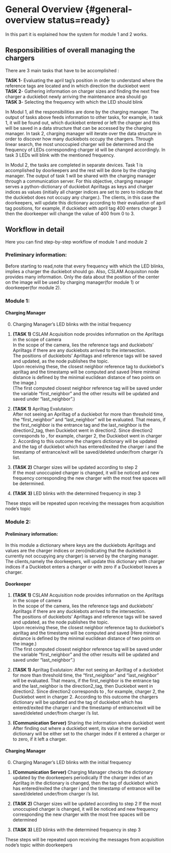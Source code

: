 # General Overview {#general-overview status=ready}

In this part it is explained how the system for module 1 and 2 works.

## Responsibilities of overall managing the chargers  
There are 3 main tasks that have to be accomplished :

**TASK 1**- Evaluating the april tag’s position in order to understand where the reference tags are located and in which direction the duckiebot went  
**TASK 2**- Gathering information on charger sizes and finding the next free charger a duckiebot newly arriving the maintenance area should go  
**TASK 3**- Selecting the frequency with which the LED should blink 

In Modul 1, all the responsibilities are done by the charging manager. 
The output of tasks above feeds information to other tasks, for example, in task 1, it will be found out, which duckiebot entered or left the charger and this will be saved in a data structure that can be accessed by the charging manager. 
In task 2, charging manager will iterate over the data structure in order to discover how many duckiebots occupy the chargers. Through linear search, the most unoccupied charger will be determined and the frequency of LEDs corresponding charger id will be changed accordingly. In task 3 LEDs will blink with the mentioned frequency. 

In Modul 2, the tasks are completed in separate devices. Task 1 is accomplished by doorkeepers and the rest will be done by the charging manager. The output of task 1 will be shared with the charging manager through a communication server. For this objective, charging manager serves a python-dictionary of duckiebot Apriltags as keys and charger indices as values (initially all charger indices are set to zero to indicate that the duckiebot does not occupy any charger.). The clients, in this case the doorkeepers, will update this dictionary according to their evaluation of april tag positions, for example, if duckiebot with april tag 400 enters charger 3 then the doorkeeper will change the value of 400 from 0 to 3. 



## Workflow in detail
Here you can find step-by-step workflow of module 1 and module 2

### Preliminary information:
Before starting to read,note that every frequency with which the LED blinks, implies a charger the duckiebot should go. Also, CSLAM Acquisiton node provides many information. Only the data about the position of the center on the image will be used by charging manager(for module 1) or doorkeeper(for module 2). 

### Module 1:
#### Charging Manager

0. Charging Manager’s LED blinks with the initial frequency
1. **(TASK 1)** CSLAM Acquisition node provides information on the Apriltags in the scope of camera  
	In the scope of the camera, lies the reference tags and duckiebots’ Apriltags if there are any duckiebots arrived to the intersection.   
	The positions of duckiebots’ Apriltags and reference tags will be saved and updated, as the node publishes the topic.   
	Upon receiving these, the closest neighbor reference tag to duckiebot's apriltag and the timestamp will be computed and saved (Here minimal distance is defined by the minimal euclidean distance of two points on the image.)  
	(The first computed closest neighbor reference tag will be saved under the variable “first_neighbor” and the other results will be updated and saved under “last_neighbor”.)  
	
2. **(TASK 1)** Apriltag Evalutaion:  
	After not seeing an Apriltag of a duckiebot for more than threshold time, the “first_neighbor” and “last_neighbor” will be evaluated. That means, if the first_neighbor is the entrance tag and the last_neighbor is the direction2_tag, then Duckiebot went in direction2. Since direction2 corresponds to , for example, charger 2, the Duckiebot went in charger 2. 
	According to this outcome the chargers dictionary will be updated and the tag of duckiebot which has entered/exited the charger i and the timestamp of entrance/exit will be saved/deleted under/from charger i’s list. 
3. **(TASK 2)** Charger sizes will be updated according to step 2  
	If the most unoccupied charger is changed, it will be noticed and new frequency corresponding the new charger with the most free spaces will be determined.

4. **(TASK 3)** LED blinks with the determined frequency in step 3

These steps will be repeated upon receiving the messages from acquisition node’s topic
	
	

### Module 2:

#### Preliminary information:
In this module a dictionary where keys are the duckiebots Apriltags and values are the charger indices or zero(indicating that the duckiebot is currently not occupying any charger) is served by the charging manager. The clients,namely the doorkeepers, will update this dictionary with charger indices if a Duckiebot enters a charger or with zero if a Duckiebot leaves a charger. 


#### Doorkeeper

1. **(TASK 1)** CSLAM Acquisition node provides information on the Apriltags in the scope of camera  
	In the scope of the camera, lies the reference tags and duckiebots’ Apriltags if there are any duckiebots arrived to the intersection.   
	The positions of duckiebots’ Apriltags and reference tags will be saved and updated, as the node publishes the topic.   
	Upon receiving these, the closest neighbor reference tag to duckiebot's apriltag and the timestamp will be computed and saved (Here minimal distance is defined by the minimal euclidean distance of two points on the image.)  
	(The first computed closest neighbor reference tag will be saved under the variable “first_neighbor” and the other results will be updated and saved under “last_neighbor”.)  
	
2. **(TASK 1)** Apriltag Evalutaion:
	After not seeing an Apriltag of a duckiebot for more than threshold time, the “first_neighbor” and “last_neighbor” will be evaluated. That means, if the first_neighbor is the entrance tag and the last_neighbor is the direction2_tag, then Duckiebot went in direction2. Since direction2 corresponds to , for example, charger 2, the Duckiebot went in charger 2. 
	According to this outcome the chargers dictionary will be updated and the tag of duckiebot which has entered/exited the charger i and the timestamp of entrance/exit will be saved/deleted under/from charger i’s list. 

3. **(Communication Server)** Sharing the information where duckiebot went
	After finding out where a duckiebot went, its value in the served dictionary will be either set to the charger index if it entered a charger or to zero, if it left a charger. 


#### Charging Manager 


0. Charging Manager’s LED blinks with the initial frequency
1. **(Communication Server)** Charging Manager checks the dictionary updated by the doorkeepers periodically
	If the charger index of an Apriltag in the dictionary is changed, then the tag of duckiebot which has entered/exited the charger i and the timestamp of entrance will be saved/deleted under/from charger i’s list. 
	
3. **(TASK 2)** Charger sizes will be updated according to step 2
	If the most unoccupied charger is changed, it will be noticed and new frequency corresponding the new charger with the most free spaces will be determined

4. **(TASK 3)** LED blinks with the determined frequency in step 3


These steps will be repeated upon receiving the messages from acquisition node’s topic within doorkeepers



 
	


